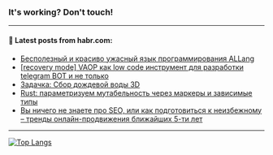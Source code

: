### It's working? Don't touch!

---
<!--
#### 🛠️ Technical stack:

![C++](https://img.shields.io/badge/C++-informational?logo=c%2B%2B&style=flat&logoColor=white&color=9C033A)
![Java](https://img.shields.io/badge/Java-informational?logo=java&style=flat&logoColor=white&color=007396)
![Kotlin](https://img.shields.io/badge/Kotlin-informational?logo=Kotlin&style=flat&logoColor=white&color=0095D5)
![JS](https://img.shields.io/badge/JS-informational?logo=javaScript&style=flat&logoColor=black&color=F7Df1E) <br>
![HTML5](https://img.shields.io/badge/HTML5-informational?logo=html5&style=flat&logoColor=white&color=E34F26)
![CSS3](https://img.shields.io/badge/CSS3-informational?logo=css3&style=flat&logoColor=white&color=157286)
![Sass](https://img.shields.io/badge/Saas-informational?logo=sass&style=flat&logoColor=white&color=hotpink)
![PHP](https://img.shields.io/badge/PHP-informational?logo=php&style=flat&logoColor=white&color=777BB4) <br>
![WebPAck](https://img.shields.io/badge/WebPack-informational?logo=webPack&style=flat&logoColor=white&color=FF6F00)
![Bootstrap](https://img.shields.io/badge/Bootstrap-informational?logo=Bootstrap&style=flat&logoColor=white&color=7952B3)
![MySQL](https://img.shields.io/badge/MySQL-informational?logo=MySQL&style=flat&logoColor=white&color=00f) <br>
![NodeJS](https://img.shields.io/badge/NodeJS-informational?logo=node.js&style=flat&logoColor=white&color=43853D)
![Spring](https://img.shields.io/badge/Spring-informational?logo=Spring&style=flat&logoColor=white&color=0A9EDC)
![Angular](https://img.shields.io/badge/Vue-informational?logo=vue.js&style=flat&logoColor=white&color=red)
![Git](https://img.shields.io/badge/Git-informational?logo=git&style=flat&logoColor=white&color=darkorange)

___
-->

#### 💬 Latest posts from habr.com:

<!-- BLOG-POST-LIST:START -->
- [Бесполезный и красиво ужасный язык программирования ALLang](https://habr.com/ru/post/703036/?utm_source=habrahabr&utm_medium=rss&utm_campaign=703036)
- [[recovery mode] VAOP как low code инструмент для разработки telegram BOT и не только](https://habr.com/ru/post/680160/?utm_source=habrahabr&utm_medium=rss&utm_campaign=680160)
- [Задачка: Сбор дождевой воды 3D](https://habr.com/ru/post/703020/?utm_source=habrahabr&utm_medium=rss&utm_campaign=703020)
- [Rust: параметризуем мутабельность через маркеры и зависимые типы](https://habr.com/ru/post/703018/?utm_source=habrahabr&utm_medium=rss&utm_campaign=703018)
- [Вы ничего не знаете про SEO, или как подготовиться к неизбежному – тренды онлайн-продвижения ближайших 5-ти лет](https://habr.com/ru/post/703012/?utm_source=habrahabr&utm_medium=rss&utm_campaign=703012)
<!-- BLOG-POST-LIST:END -->

---

[![Top Langs](https://github-readme-stats.vercel.app/api/top-langs/?username=zloylis&layout=compact&hide_border=true&theme=dracula)](https://github.com/zloylis)
